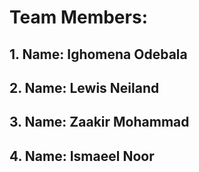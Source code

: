 # Team Members:

## 1. Name: Ighomena Odebala
## 2. Name: Lewis Neiland
## 3. Name: Zaakir Mohammad
## 4. Name: Ismaeel Noor 